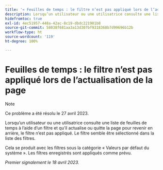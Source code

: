 ```yaml
---
title: '« Feuilles de temps : le filtre n’est pas appliqué lors de l’actualisation de la page »'
description: Lorsqu’un utilisateur ou une utilisatrice consulte une liste de feuilles de temps à l’aide d’un filtre et qu’il actualise ou quitte la page pour revenir en arrière, le filtre n’est pas appliqué. Le filtre semble être sélectionné dans la liste des filtres.
hidefromtoc: true
exl-id: 4ec51957-448a-42ac-8c19-dbdc221901b8
source-git-commit: 58038f681aa3a13d307bf9318368b7d99696b12b
workflow-type: ht
source-wordcount: '119'
ht-degree: 100%

---
```


# Feuilles de temps : le filtre n’est pas appliqué lors de l’actualisation de la page

>[!NOTE]
>
>Ce problème a été résolu le 27 avril 2023.

Lorsqu’un utilisateur ou une utilisatrice consulte une liste de feuilles de temps à l’aide d’un filtre et qu’il actualise ou quitte la page pour revenir en arrière, le filtre n’est pas appliqué. Le filtre semble être sélectionné dans la liste des filtres.

Cela se produit avec les filtres sous la catégorie « Valeurs par défaut du système ». Les filtres enregistrés sont appliqués comme prévu.

_Premier signalement le 18 avril 2023._
